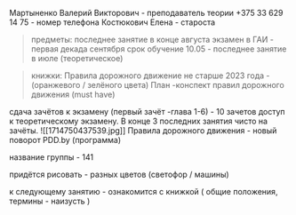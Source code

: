Мартыненко Валерий Викторович - преподаватель теории 
+375 33 629 14 75 - номер телефона
Костюкович Елена - староста

>предметы:
последнее занятие в конце августа 
экзамен в ГАИ - первая декада сентября
срок обучение 10.05 - последнее занятие в июле (теоретическое)

>книжки:
Правила дорожного движение не старше 2023 года  - (оранжевого / зелёного цвета)
План -конспект правил дорожного движения  (must have)

сдача зачётов к экзамену  (первый зачёт -глава 1-6) - 10 зачетов доступ к теоретическому экзамену. В конце 3 последних занятия чисто на зачёты.
![[1714750437539.jpg]]
Правила дорожного движения - новый поворот PDD.by   (программа)

название группы - 141

придётся рисовать  - разных цветов (светофор / машины)

к следующему занятию - ознакомится с книжкой  ( общие положения, термины - наизусть )

